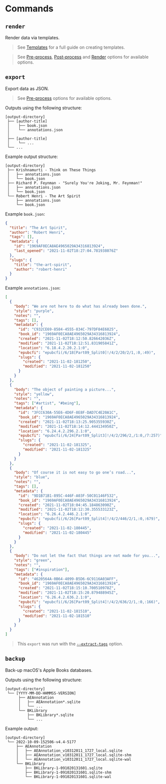 # Commands

## `render`

Render data via templates.

> <i class="fa fa-info-circle"></i> See [Templates][templates] for a full guide on creating
> templates.

> <i class="fa fa-info-circle"></i> See [Pre-process][pre-process], [Post-process][post-process] and
> [Render][render] options for available options.

## `export`

Export data as JSON.

> <i class="fa fa-info-circle"></i> See [Pre-process][pre-process] options for available options.

Outputs using the following structure:

```plaintext
[output-directory]
 ├── [author-title]
 │    ├── book.json
 │    └── annotations.json
 │
 ├── [author-title]
 │    └── ...
 └── ...
```

Example output structure:

```plaintext
[output-directory]
 ├── Krishnamurti - Think on These Things
 │   ├── annotations.json
 │   └── book.json
 ├── Richard P. Feynman - "Surely You're Joking, Mr. Feynman!"
 │   ├── annotations.json
 │   └── book.json
 └── Robert Henri - The Art Spirit
     ├── annotations.json
     └── book.json
```

Example `book.json`:

```json
{
  "title": "The Art Spirit",
  "author": "Robert Henri",
  "tags": [],
  "metadata": {
    "id": "1969AF0ECA8AE4965029A34316813924",
    "last_opened": "2021-11-02T18:27:04.781938076Z"
  },
  "slugs": {
    "title": "the-art-spirit",
    "author": "robert-henri"
  }
}
```

Example `annotations.json`:

```json
[
  {
    "body": "We are not here to do what has already been done.",
    "style": "purple",
    "notes": "",
    "tags": [],
    "metadata": {
      "id": "C932CE69-8584-4555-834C-797DF84E6825",
      "book_id": "1969AF0ECA8AE4965029A34316813924",
      "created": "2021-11-02T18:12:50.826642036Z",
      "modified": "2021-11-02T18:12:51.831905841Z",
      "location": "6.18.4.2.20.2.1:0",
      "epubcfi": "epubcfi(/6/18[Part09_Split0]!/4/2/20/2/1,:0,:49)",
      "slugs": {
        "created": "2021-11-02-181250",
        "modified": "2021-11-02-181250"
      }
    }
  },
  {
    "body": "The object of painting a picture...",
    "style": "yellow",
    "notes": "",
    "tags": ["#artist", "#being"],
    "metadata": {
      "id": "3FCC630A-55E6-4D6F-8E8F-DAD7C4E20A1C",
      "book_id": "1969AF0ECA8AE4965029A34316813924",
      "created": "2021-11-02T18:13:25.905355930Z",
      "modified": "2021-11-02T18:14:12.444134950Z",
      "location": "6.24.4.2.296.2.1:0",
      "epubcfi": "epubcfi(/6/24[Part09_Split3]!/4/2/296/2,/1:0,/7:257)",
      "slugs": {
        "created": "2021-11-02-181325",
        "modified": "2021-11-02-181325"
      }
    }
  },
  {
    "body": "Of course it is not easy to go one’s road...",
    "style": "blue",
    "notes": "",
    "tags": [],
    "metadata": {
      "id": "9D1B71B1-895C-446F-A03F-50C01146F532",
      "book_id": "1969AF0ECA8AE4965029A34316813924",
      "created": "2021-11-02T18:04:45.184863090Z",
      "modified": "2021-11-02T18:12:30.355533123Z",
      "location": "6.26.4.2.446.2.1:0",
      "epubcfi": "epubcfi(/6/26[Part09_Split4]!/4/2/446/2/1,:0,:679)",
      "slugs": {
        "created": "2021-11-02-180445",
        "modified": "2021-11-02-180445"
      }
    }
  },
  {
    "body": "Do not let the fact that things are not made for you...",
    "style": "green",
    "notes": "",
    "tags": ["#inspiration"],
    "metadata": {
      "id": "4620564A-0B64-4099-B5D6-6C9116A03AFF",
      "book_id": "1969AF0ECA8AE4965029A34316813924",
      "created": "2021-11-02T18:15:10.700510978Z",
      "modified": "2021-11-02T18:15:20.879488945Z",
      "location": "6.26.4.2.636.2.1:0",
      "epubcfi": "epubcfi(/6/26[Part09_Split4]!/4/2/636/2/1,:0,:166)",
      "slugs": {
        "created": "2021-11-02-181510",
        "modified": "2021-11-02-181510"
      }
    }
  }
]
```

> <i class="fa fa-info-circle"></i> This `export` was run with the [`--extract-tags`][extract-tags] option.

## `backup`

Back-up macOS's Apple Books databases.

Outputs using the following structure:

```plaintext
[output-directory]
 └── [YYYY-MM-DD-HHMMSS-VERSION]
      ├── AEAnnotation
      │   ├── AEAnnotation*.sqlite
      │   └── ...
      └── BKLibrary
          ├── BKLibrary*.sqlite
          └── ...
```

Example output:

```plaintext
[output-directory]
 └── 2022-10-09-152506-v4.4-5177
     ├── AEAnnotation
     │   ├── AEAnnotation_v10312011_1727_local.sqlite
     │   ├── AEAnnotation_v10312011_1727_local.sqlite-shm
     │   └── AEAnnotation_v10312011_1727_local.sqlite-wal
     └── BKLibrary
         ├── BKLibrary-1-091020131601.sqlite
         ├── BKLibrary-1-091020131601.sqlite-shm
         └── BKLibrary-1-091020131601.sqlite-wal
```

[extract-tags]: ./options/preprocess.md#--extract-tags
[post-process]: ./options/postprocess.md
[pre-process]: ./options/preprocess.md
[render]: ./options/render.md
[templates]: ../templates/index.md
